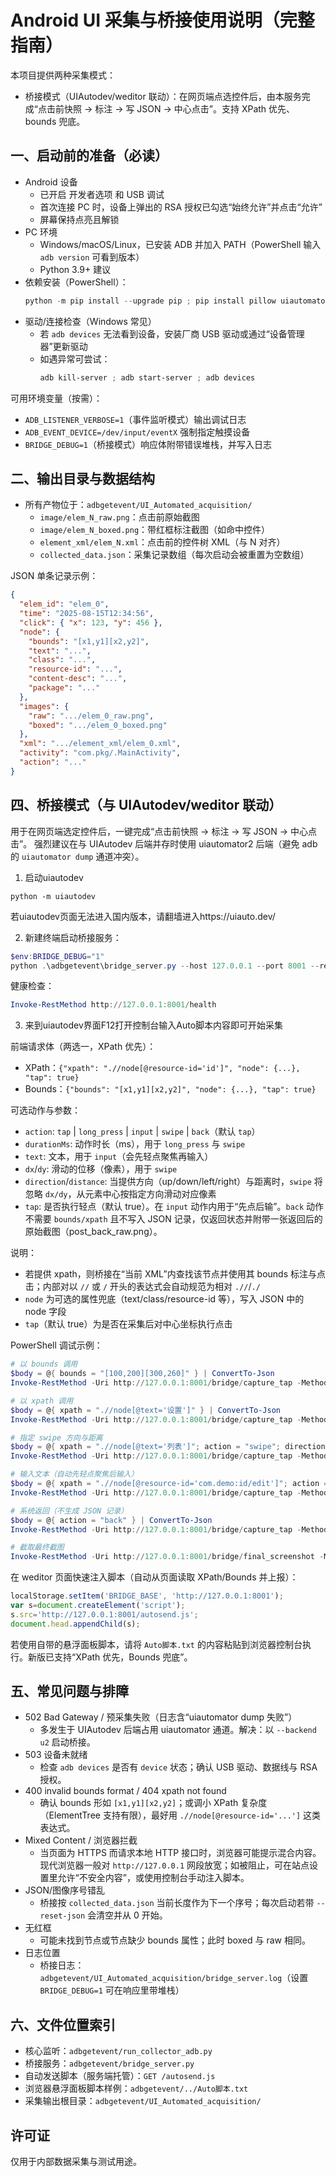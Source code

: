 # Android UI 采集与桥接使用说明（完整指南）

本项目提供两种采集模式：
<!-- - 事件监听模式：在 PC 侧监听设备触摸事件（adb getevent），每次点击自动采集“点击前”的 XML 与截图并标注。(缺少控件定位，暂时取消，现主要使用桥接模式) -->
- 桥接模式（UIAutodev/weditor 联动）：在网页端点选控件后，由本服务完成“点击前快照 → 标注 → 写 JSON → 中心点击”。支持 XPath 优先、bounds 兜底。

## 一、启动前的准备（必读）
- Android 设备
  - 已开启 开发者选项 和 USB 调试
  - 首次连接 PC 时，设备上弹出的 RSA 授权已勾选“始终允许”并点击“允许”
  - 屏幕保持点亮且解锁
- PC 环境
  - Windows/macOS/Linux，已安装 ADB 并加入 PATH（PowerShell 输入 `adb version` 可看到版本）
  - Python 3.9+ 建议
- 依赖安装（PowerShell）：
  ```powershell
  python -m pip install --upgrade pip ; pip install pillow uiautomator2; pip install uiautodev; pip install flask
  ```
- 驱动/连接检查（Windows 常见）
  - 若 `adb devices` 无法看到设备，安装厂商 USB 驱动或通过“设备管理器”更新驱动
  - 如遇异常可尝试：
    ```powershell
    adb kill-server ; adb start-server ; adb devices
    ```

可用环境变量（按需）：
- `ADB_LISTENER_VERBOSE=1`（事件监听模式）输出调试日志
- `ADB_EVENT_DEVICE=/dev/input/eventX` 强制指定触摸设备
- `BRIDGE_DEBUG=1`（桥接模式）响应体附带错误堆栈，并写入日志

## 二、输出目录与数据结构
- 所有产物位于：`adbgetevent/UI_Automated_acquisition/`
  - `image/elem_N_raw.png`：点击前原始截图
  - `image/elem_N_boxed.png`：带红框标注截图（如命中控件）
  - `element_xml/elem_N.xml`：点击前的控件树 XML（与 N 对齐）
  - `collected_data.json`：采集记录数组（每次启动会被重置为空数组）

JSON 单条记录示例：
```json
{
  "elem_id": "elem_0",
  "time": "2025-08-15T12:34:56",
  "click": { "x": 123, "y": 456 },
  "node": {
    "bounds": "[x1,y1][x2,y2]",
    "text": "...",
    "class": "...",
    "resource-id": "...",
    "content-desc": "...",
    "package": "..."
  },
  "images": {
    "raw": ".../elem_0_raw.png",
    "boxed": ".../elem_0_boxed.png"
  },
  "xml": ".../element_xml/elem_0.xml",
  "activity": "com.pkg/.MainActivity",
  "action": "..."
}
```

<!-- ## 三、事件监听模式（本地自动抓取）
适合直接在设备上手动点击，PC 端自动捕获“点击前”的 UI 快照并标注。

启动：
```powershell
cd .\adbgetevent
python .\run_collector_adb.py
```
提示：
- 脚本会尝试自动识别触摸设备；也可通过 `ADB_EVENT_DEVICE=/dev/input/eventX` 指定
- 每次检测到“抬起”即视为一次点击事件，使用上一轮预采集的 XML+截图进行标注
- Ctrl+C 退出时会保存一张最终截图 -->

## 四、桥接模式（与 UIAutodev/weditor 联动）
用于在网页端选定控件后，一键完成“点击前快照 → 标注 → 写 JSON → 中心点击”。
强烈建议在与 UIAutodev 后端并存时使用 uiautomator2 后端（避免 adb 的 `uiautomator dump` 通道冲突）。


1. 启动uiautodev
```启动uiautodev
python -m uiautodev
```

若uiautodev页面无法进入国内版本，请翻墙进入https://uiauto.dev/

2. 新建终端启动桥接服务：
```powershell
$env:BRIDGE_DEBUG="1"
python .\adbgetevent\bridge_server.py --host 127.0.0.1 --port 8001 --reset-json --backend u2
```
健康检查：
```powershell
Invoke-RestMethod http://127.0.0.1:8001/health
```

3. 来到uiautodev界面F12打开控制台输入Auto脚本内容即可开始采集




前端请求体（两选一，XPath 优先）：
- XPath：`{"xpath": ".//node[@resource-id='id']", "node": {...}, "tap": true}`
- Bounds：`{"bounds": "[x1,y1][x2,y2]", "node": {...}, "tap": true}`

可选动作与参数：
- `action`: `tap` | `long_press` | `input` | `swipe` | `back`（默认 `tap`）
- `durationMs`: 动作时长（ms），用于 `long_press` 与 `swipe`
- `text`: 文本，用于 `input`（会先轻点聚焦再输入）
- `dx`/`dy`: 滑动的位移（像素），用于 `swipe`
- `direction`/`distance`: 当提供方向（up/down/left/right）与距离时，`swipe` 将忽略 `dx/dy`，从元素中心按指定方向滑动对应像素
- `tap`: 是否执行轻点（默认 true）。在 `input` 动作内用于“先点后输”。`back` 动作不需要 `bounds/xpath` 且不写入 JSON 记录，仅返回状态并附带一张返回后的原始截图（post_back_raw.png）。

说明：
- 若提供 xpath，则桥接在“当前 XML”内查找该节点并使用其 bounds 标注与点击；内部对以 `//` 或 `/` 开头的表达式会自动规范为相对 `.//`/`./`
- `node` 为可选的属性兜底（text/class/resource-id 等），写入 JSON 中的 node 字段
- `tap`（默认 true）为是否在采集后对中心坐标执行点击

PowerShell 调试示例：
```powershell
# 以 bounds 调用
$body = @{ bounds = "[100,200][300,260]" } | ConvertTo-Json
Invoke-RestMethod -Uri http://127.0.0.1:8001/bridge/capture_tap -Method Post -ContentType 'application/json' -Body $body

# 以 xpath 调用
$body = @{ xpath = ".//node[@text='设置']" } | ConvertTo-Json
Invoke-RestMethod -Uri http://127.0.0.1:8001/bridge/capture_tap -Method Post -ContentType 'application/json' -Body $body

# 指定 swipe 方向与距离
$body = @{ xpath = ".//node[@text='列表']"; action = "swipe"; direction = "up"; distance = 400; durationMs = 800 } | ConvertTo-Json
Invoke-RestMethod -Uri http://127.0.0.1:8001/bridge/capture_tap -Method Post -ContentType 'application/json' -Body $body

# 输入文本（自动先轻点聚焦后输入）
$body = @{ xpath = ".//node[@resource-id='com.demo:id/edit']"; action = "input"; text = "hello world" } | ConvertTo-Json
Invoke-RestMethod -Uri http://127.0.0.1:8001/bridge/capture_tap -Method Post -ContentType 'application/json' -Body $body

# 系统返回（不生成 JSON 记录）
$body = @{ action = "back" } | ConvertTo-Json
Invoke-RestMethod -Uri http://127.0.0.1:8001/bridge/capture_tap -Method Post -ContentType 'application/json' -Body $body

# 截取最终截图
Invoke-RestMethod -Uri http://127.0.0.1:8001/bridge/final_screenshot -Method Post
```

在 weditor 页面快速注入脚本（自动从页面读取 XPath/Bounds 并上报）：
```js
localStorage.setItem('BRIDGE_BASE', 'http://127.0.0.1:8001');
var s=document.createElement('script');
s.src='http://127.0.0.1:8001/autosend.js';
document.head.appendChild(s);
```
若使用自带的悬浮面板脚本，请将 `Auto脚本.txt` 的内容粘贴到浏览器控制台执行。新版已支持“XPath 优先，Bounds 兜底”。

## 五、常见问题与排障
- 502 Bad Gateway / 预采集失败（日志含“uiautomator dump 失败”）
  - 多发生于 UIAutodev 后端占用 uiautomator 通道。解决：以 `--backend u2` 启动桥接。
- 503 设备未就绪
  - 检查 `adb devices` 是否有 `device` 状态；确认 USB 驱动、数据线与 RSA 授权。
- 400 invalid bounds format / 404 xpath not found
  - 确认 bounds 形如 `[x1,y1][x2,y2]`；或调小 XPath 复杂度（ElementTree 支持有限），最好用 `.//node[@resource-id='...']` 这类表达式。
- Mixed Content / 浏览器拦截
  - 当页面为 HTTPS 而请求本地 HTTP 接口时，浏览器可能提示混合内容。现代浏览器一般对 `http://127.0.0.1` 网段放宽；如被阻止，可在站点设置里允许“不安全内容”，或使用控制台手动注入脚本。
- JSON/图像序号错乱
  - 桥接按 `collected_data.json` 当前长度作为下一个序号；每次启动若带 `--reset-json` 会清空并从 0 开始。
- 无红框
  - 可能未找到节点或节点缺少 bounds 属性；此时 boxed 与 raw 相同。
- 日志位置
  - 桥接日志：`adbgetevent/UI_Automated_acquisition/bridge_server.log`（设置 `BRIDGE_DEBUG=1` 可在响应里带堆栈）

## 六、文件位置索引
- 核心监听：`adbgetevent/run_collector_adb.py`
- 桥接服务：`adbgetevent/bridge_server.py`
- 自动发送脚本（服务端托管）：`GET /autosend.js`
- 浏览器悬浮面板脚本样例：`adbgetevent/../Auto脚本.txt`
- 采集输出根目录：`adbgetevent/UI_Automated_acquisition/`

## 许可证
仅用于内部数据采集与测试用途。